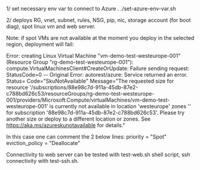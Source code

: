 1/ set necessary env var to connect to Azure . ./set-azure-env-var.sh 

2/ deploys RG, vnet, subnet, rules, NSG, pip, nic, storage account (for boot diag), spot linux vm and web server. 

Note: if spot VMs are not available at the moment you deploy in the selected region, deployment will fail: 

Error: creating Linux Virtual Machine "vm-demo-test-westeurope-001" (Resource Group "rg-demo-test-westeurope-001"): compute.VirtualMachinesClient#CreateOrUpdate: Failure sending request: StatusCode=0 -- Original Error: autorest/azure: Service returned an error. Status=<nil> Code="SkuNotAvailable" Message="The requested size for resource '/subscriptions/88e98c7d-911a-45db-87e2-c788bd626c53/resourceGroups/rg-demo-test-westeurope-001/providers/Microsoft.Compute/virtualMachines/vm-demo-test-westeurope-001' is currently not available in location 'westeurope' zones '' for subscription '88e98c7d-911a-45db-87e2-c788bd626c53'. Please try another size or deploy to a different location or zones. See https://aka.ms/azureskunotavailable for details."

In this case one can comment the 2 below lines:
priority              = "Spot"
eviction_policy       = "Deallocate"

Connectivity to web server can be tested with test-web.sh shell script, ssh connectivity with test-ssh.sh. 

